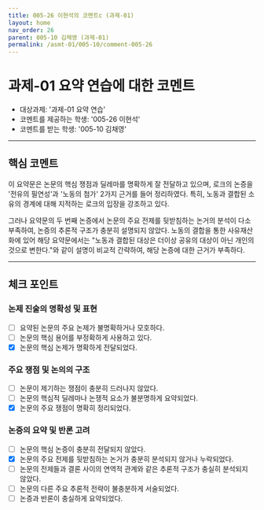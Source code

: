 ```yaml
---
title: 005-26 이현석의 코멘트c (과제-01)
layout: home
nav_order: 26
parent: 005-10 김채영 (과제-01)
permalink: /asmt-01/005-10/comment-005-26
---
```


# 과제-01 요약 연습에 대한 코멘트

- 대상과제: '과제-01 요약 연습'
- 코멘트를 제공하는 학생: '005-26 이현석'
- 코멘트를 받는 학생: '005-10 김채영'

---

## 핵심 코멘트

이 요약문은 논문의 핵심 쟁점과 딜레마를 명확하게 잘 전달하고 있으며, 로크의 논증을 '전유의 필연성'과 '노동의 첨가' 2가지 근거를 들어 정리하였다. 특히, 노동과 결합된 소유의 경계에 대해 지적하는 로크의 입장을 강조하고 있다.

그러나 요약문의 두 번째 논증에서 논문의 주요 전제를 뒷받침하는 논거의 분석이 다소 부족하여, 논증의 추론적 구조가 충분히 설명되지 않았다. 노동의 결합을 통한 사유재산화에 있어 해당 요약문에서는 "노동과 결합된 대상은 더이상 공유의 대상이 아닌 개인의 것으로 변한다."와 같이 설명이 비교적 간략하여, 해당 논증에 대한 근거가 부족하다.

---

## 체크 포인트

### 논제 진술의 명확성 및 표현  
- [ ] 요약된 논문의 주요 논제가 불명확하거나 모호하다.  
- [ ] 논문의 핵심 용어를 부정확하게 사용하고 있다.  
- [x] 논문의 핵심 논제가 명확하게 전달되었다.  

### 주요 쟁점 및 논의의 구조  
- [ ] 논문이 제기하는 쟁점이 충분히 드러나지 않았다.  
- [ ] 논문의 핵심적 딜레마나 논쟁적 요소가 불분명하게 요약되었다.  
- [x] 논문의 주요 쟁점이 명확히 정리되었다.  

### 논증의 요약 및 반론 고려  
- [ ] 논문의 핵심 논증이 충분히 전달되지 않았다.  
- [x] 논문의 주요 전제를 뒷받침하는 논거가 충분히 분석되지 않거나 누락되었다.  
- [ ] 논문의 전제들과 결론 사이의 연역적 관계와 같은 추론적 구조가 충실히 분석되지 않았다.  
- [ ] 논문의 다른 주요 추론적 전략이 불충분하게 서술되었다.
- [ ] 논증과 반론이 충실하게 요약되었다. 